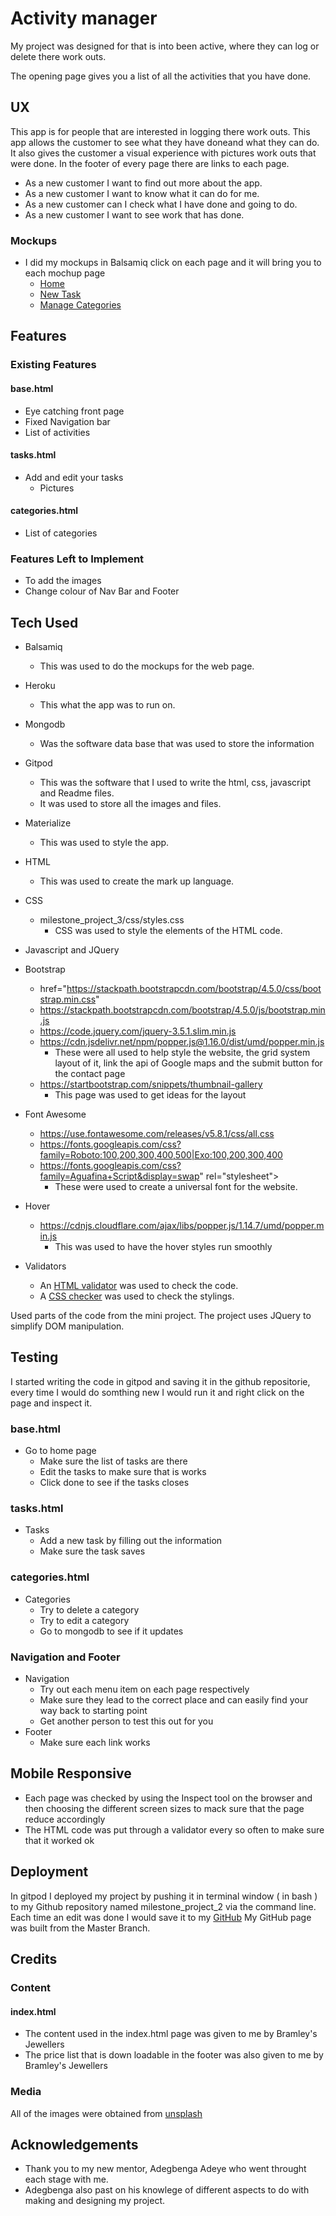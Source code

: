 # Activity manager

My project was designed for that is into been active, where they can log or delete there work outs.

The opening page gives you a list of all the activities that you have done.

## UX

This app is for people that are interested in logging there work outs. This app allows the customer to see what they have doneand what they can do.
It also gives the customer a visual experience with pictures work outs that were done.
In the footer of every page there are links to each page.

* As a new customer I want to find out more about the app.
* As a new customer I want to know what it can do for me.
* As a new customer can I check what I have done and going to do.
* As a new customer I want to see work that has done.  


### Mockups
* I did my mockups in Balsamiq click on each page and it will bring you to each mochup page
    * [Home](https://balsamiq.cloud/slmkztg/pyymyd2/r2278)
    * [New Task](https://balsamiq.cloud/slmkztg/pyymyd2/rD574)
    * [Manage Categories](https://balsamiq.cloud/slmkztg/pyymyd2/r4DD7)

## Features

### Existing Features

#### base.html
* Eye catching front page
* Fixed Navigation bar
* List of activities


#### tasks.html
* Add and edit your tasks
  * Pictures
  

#### categories.html
* List of categories

### Features Left to Implement
* To add the images
* Change colour of Nav Bar and Footer

## Tech Used

* Balsamiq
  * This was used to do the mockups for the web page.

* Heroku
  * This what the app was to run on.

* Mongodb
  * Was the software data base that was used to store the information  

* Gitpod
  * This was the software that I used to write the html, css, javascript and Readme files.
  * It was used to store all the images and files.

* Materialize
  * This was used to style the app.

* HTML 
  * This was used to create the mark up language.
   
* CSS
  * milestone_project_3/css/styles.css
    * CSS was used to style the elements of the HTML code.

* Javascript and JQuery

* Bootstrap
  * href="https://stackpath.bootstrapcdn.com/bootstrap/4.5.0/css/bootstrap.min.css"
  * https://stackpath.bootstrapcdn.com/bootstrap/4.5.0/js/bootstrap.min.js
  * https://code.jquery.com/jquery-3.5.1.slim.min.js
  * https://cdn.jsdelivr.net/npm/popper.js@1.16.0/dist/umd/popper.min.js
    * These were all used to help style the website, the grid system layout of it, link the api of Google maps and the submit button for the contact page
  * https://startbootstrap.com/snippets/thumbnail-gallery
    * This page was used to get ideas for the layout

* Font Awesome
  * https://use.fontawesome.com/releases/v5.8.1/css/all.css
  * https://fonts.googleapis.com/css?family=Roboto:100,200,300,400,500|Exo:100,200,300,400
  * https://fonts.googleapis.com/css?family=Aguafina+Script&display=swap" rel="stylesheet">
    * These were used to create a universal font for the website.

* Hover
  * https://cdnjs.cloudflare.com/ajax/libs/popper.js/1.14.7/umd/popper.min.js
    * This was used to have the hover styles run smoothly

* Validators
  * An [HTML validator](https://validator.w3.org/#validate_by_input) was used to check the code.
  * A [CSS checker](https://jigsaw.w3.org/css-validator/#validate_by_input) was used to check the stylings.

Used parts of the code from the mini project.
The project uses JQuery to simplify DOM manipulation.

## Testing

I started writing the code in gitpod and saving it in the github repositorie, every time I would do somthing new I would run it and right click on the page and inspect it.

### base.html

* Go to home page
  * Make sure the list of tasks are there
  * Edit the tasks to make sure that is works
  * Click done to see if the tasks closes

### tasks.html

* Tasks
  * Add a new task by filling out the information
  * Make sure the task saves

###  categories.html

* Categories
  * Try to delete a category
  * Try to edit a category
   * Go to mongodb to see if it updates 

### Navigation and Footer

* Navigation
  * Try out each menu item on each page respectively
  * Make sure they lead to the correct place and can easily find your way back to starting point
  * Get another person to test this out for you
* Footer
  * Make sure each link works

## Mobile Responsive

* Each page was checked by using the Inspect tool on the browser and then choosing the different screen sizes to mack sure that the page reduce accordingly
* The HTML code was put through a validator every so often to make sure that it worked ok


## Deployment

In gitpod I deployed my project by pushing it in terminal window ( in bash ) to my Github repository named milestone_project_2 via the command line.  Each time an edit was done
I would save it to my [GitHub](https://github.com/Stubo087/milestone_project_3)
My GitHub page was built from the Master Branch.

## Credits

### Content

#### index.html

* The content used in the index.html page was given to me by Bramley's Jewellers 
* The price list that is down loadable in the footer was also given to me by Bramley's Jewellers


### Media

All of the images were obtained from [unsplash](https://unsplash.com/s/photos/fitness)

## Acknowledgements

* Thank you to my new mentor, Adegbenga Adeye who went throught each stage with me.
* Adegbenga also past on his knowlege of different aspects to do with making and designing my project.